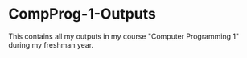 # CompProg-1-Outputs
This contains all my outputs in my course "Computer Programming 1" during my freshman year.
